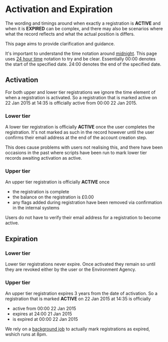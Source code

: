 # Activation and Expiration

The wording and timings around when exactly a registration is **ACTIVE** and when it is **EXPIRED** can be complex, and there may also be scenarios where what the record reflects and what the actual position is differs.

This page aims to provide clarification and guidance.

It's important to understand the time notation around [midnight](https://en.wikipedia.org/wiki/Midnight). This page uses [24 hour time](https://en.wikipedia.org/wiki/24-hour_clock) notation to try and be clear. Essentially 00:00 denotes the start of the specified date. 24:00 denotes the end of the specified date.

## Activation

For both upper and lower tier registrations we ignore the time element of when a registration is activated. So a registration that is marked active on 22 Jan 2015 at 14:35 is officially active from 00:00 22 Jan 2015.

### Lower tier

A lower tier registration is officially **ACTIVE** once the user completes the registration. It's not marked as such in the record however until the user confirms their email address at the end of the account creation step.

This does cause problems with users not realising this, and there have been occasions in the past where scripts have been run to mark lower tier records awaiting activation as active.

### Upper tier

An upper tier registration is officially **ACTIVE** once

- the registration is complete
- the balance on the registration is £0.00
- any flags added during registration have been removed via confirmation in the internal systems

Users do not have to verify their email address for a registration to become active.

## Expiration

### Lower tier

Lower tier registrations never expire. Once activated they remain so until they are revoked either by the user or the Environment Agency.

### Upper tier

An upper tier registration expires 3 years from the date of activation. So a registration that is marked **ACTIVE** on 22 Jan 2015 at 14:35 is officially

- active from 00:00 22 Jan 2015
- expires at 24:00 21 Jan 2015
- is expired at 00:00 22 Jan 2015

We rely on a [background job](background_jobs.md) to actually mark registrations as expired, wshich runs at 8pm.
